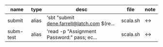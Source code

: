 | name      |  type  |  desc                                        |  file     |  note |
| --------- | ------ | -------------------------------------------- | --------- | ----- |
| submit    |  alias |  'sbt "submit dene.farrell@latch.com $(re... |  scala.sh |  <->  |
| subm-test |  alias |  'read -p "Assignment Password:" pass; ec... |  scala.sh |  <->  |
